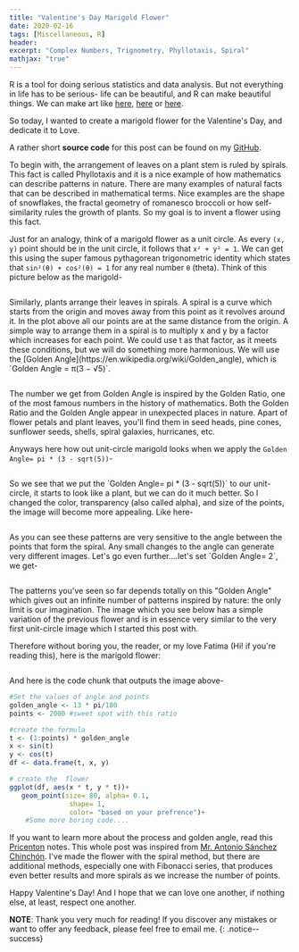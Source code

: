 ```yaml
---
title: "Valentine's Day Marigold Flower"
date: 2020-02-16
tags: [Miscellaneous, R]
header:
excerpt: "Complex Numbers, Trignometry, Phyllotaxis, Spiral"
mathjax: "true"
---
```

R is a tool for doing serious statistics and data analysis. But not everything in life has to be serious- life can be beautiful, and R can make beautiful things. We can make art like [here](https://opendatasurgeon.github.io/julia/), [here](https://opendatasurgeon.github.io/barnsleysFern/) or [here](https://opendatasurgeon.github.io/mandelbrot/). 

So today, I wanted to create a marigold flower for the Valentine's Day, and dedicate it to Love.

A rather short **source code** for this post can be found on my [GitHub](https://github.com/opendatasurgeon/MarigoldPhyllotaxis_r).

To begin with, the arrangement of leaves on a plant stem is ruled by spirals. This fact is called Phyllotaxis and it is a nice example of how mathematics can describe patterns in nature. There are many examples of natural facts that can be described in mathematical terms. Nice examples are the shape of snowflakes, the fractal geometry of romanesco broccoli or how self-similarity rules the growth of plants. So my goal is to invent a flower using this fact. 

Just for an analogy, think of a marigold flower as a unit circle. As every `(x, y)` point should be in the unit circle, it follows that `x² + y² = 1`. We can get this using the super famous pythagorean trigonometric identity which states that `sin²(θ) + cos²(θ) = 1` for any real number `θ` (theta). Think of this picture below as the marigold-
<p align="center">
   <img src="{{ site.url }}{{ site.baseurl }}/images/marigold/circle.png" alt="">
</p>  
Similarly, plants arrange their leaves in spirals. A spiral is a curve which starts from the origin and moves away from this point as it revolves around it. In the plot above all our points are at the same distance from the origin. A simple way to arrange them in a spiral is to multiply x and y by a factor which increases for each point. We could use t as that factor, as it meets these conditions, but we will do something more harmonious. We will use the [Golden Angle](https://en.wikipedia.org/wiki/Golden_angle), which is 
`Golden Angle = π(3 − √5)`.
<p align="center">
   <img src="{{ site.url }}{{ site.baseurl }}/images/marigold/Golden_Angle.png" alt="">
</p>
The number we get from Golden Angle is inspired by the Golden Ratio, one of the most famous numbers in the history of mathematics. Both the Golden Ratio and the Golden Angle appear in unexpected places in nature. Apart of flower petals and plant leaves, you'll find them in seed heads, pine cones, sunflower seeds, shells, spiral galaxies, hurricanes, etc.

Anyways here how out unit-circle marigold looks when we apply the `Golden Angle= pi * (3 - sqrt(5))`-
<p align="center">
   <img src="{{ site.url }}{{ site.baseurl }}/images/marigold/spiral.png" alt="">
</p>
So we see that we put the `Golden Angle= pi * (3 - sqrt(5))` to our unit-circle, it starts to look like a plant, but we can do it much better. So I changed the color, transparency (also called alpha), and size of the points, the image will become more appealing. Like here-
<p align="center">
   <img src="{{ site.url }}{{ site.baseurl }}/images/marigold/spiral_gold.png" alt="">
</p>
As you can see these patterns are very sensitive to the angle between the points that form the spiral. Any small changes to the angle can generate very different images. Let's go even further....let's set `Golden Angle= 2`, we get-
<p align="center">
   <img src="{{ site.url }}{{ site.baseurl }}/images/marigold/angled_spiral.png" alt="">
</p>
The patterns you've seen so far depends totally on this "Golden Angle" which gives out an infinite number of patterns inspired by nature: the only limit is our imagination. The image which you see below has a simple variation of the previous flower and is in essence very similar to the very first unit-circle image which I started this post with.

Therefore without boring you, the reader, or my love Fatima (Hi! if you're reading this), here is the marigold flower:
<p align="center">
   <img src="{{ site.url }}{{ site.baseurl }}/images/marigold/Phyllotaxis_fatima.png" alt="">
</p>
And here is the code chunk that outputs the image above-

```r
#Set the values of angle and points
golden_angle <- 13 * pi/180
points <- 2000 #sweet spot with this ratio

#create the formula
t <- (1:points) * golden_angle
x <- sin(t)
y <- cos(t)
df <- data.frame(t, x, y)

# create the  flower
ggplot(df, aes(x * t, y * t))+ 
   geom_point(size= 80, alpha= 0.1, 
               shape= 1, 
               color= "based on your prefrence")+
    #Some more boring code....             
```

If you want to learn more about the process and golden angle, read this [Pricenton](https://www.princeton.edu/~akosmrlj/MAE545_S2017/lecture12_slides.pdf) notes. This whole post was inspired from [Mr. Antonio Sánchez Chinchón](http://fronkonstin.com/). I've made the flower with the spiral method, but there are additional methods, especially one with Fibonacci series, that produces even better results and more spirals as we increase the number of points.

Happy Valentine's Day! And I hope that we can love one another, if nothing else, at least, respect one another.

**NOTE**: Thank you very much for reading! If you discover any mistakes or want to offer any feedback, please feel free to email me.
{: .notice--success}
